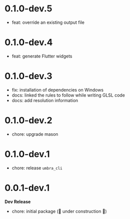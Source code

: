# 0.1.0-dev.5

- feat: override an existing output file

# 0.1.0-dev.4

- feat: generate Flutter widgets

# 0.1.0-dev.3

- fix: installation of dependencies on Windows
- docs: linked the rules to follow while writing GLSL code
- docs: add resolution information

# 0.1.0-dev.2

- chore: upgrade mason

# 0.1.0-dev.1

- chore: release `umbra_cli`

# 0.0.1-dev.1

**Dev Release**

- chore: initial package (🚧 under construction 🚧)
